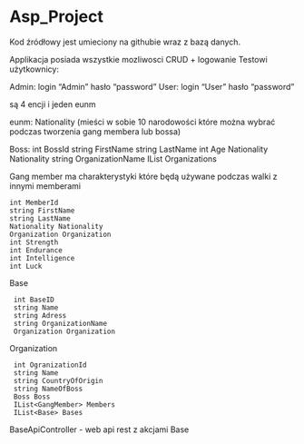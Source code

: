 # Asp_Project
Kod źródłowy jest umieciony na githubie wraz z bazą danych.

Applikacja posiada wszystkie mozliwosci CRUD + logowanie 
Testowi użytkownicy:

Admin: 
        login    “Admin” 
	      hasło    “password”
User: 
      login 	“User”
      hasło 	“password”

są 4 encji i jeden eunm

eunm: Nationality (mieści w sobie 10 narodowości które można wybrać podczas tworzenia gang membera lub bossa)

Boss: 
 int BossId 
 string FirstName 
 string LastName 
 int Age 
 Nationality Nationality 
 string OrganizationName 
 IList<Organization> Organizations 

Gang member  ma charakterystyki które będą używane podczas walki z innymi memberami
 
    int MemberId 
    string FirstName 
    string LastName 
    Nationality Nationality 
    Organization Organization
    int Strength 
    int Endurance 
    int Intelligence 
    int Luck 

Base

     int BaseID 
     string Name 
     string Adress 
     string OrganizationName 
     Organization Organization 

Organization 

     int OgranizationId 
     string Name 
     string CountryOfOrigin 
     string NameOfBoss 
     Boss Boss 
     IList<GangMember> Members 
     IList<Base> Bases 


BaseApiController - web api rest z akcjami Base


